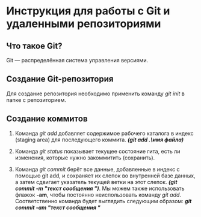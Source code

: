 # **Инструкция для работы с Git и удаленными репозиториями** 

## Что такое Git?

Git  — распределённая система управления версиями.

## Создание Git-репозитория

Для создание репозитория необходимо применить команду *git init* в папке с репозиторием. 

## Создание коммитов 

1. Команда *git add* добавляет содержимое рабочего каталога 
в индекс (staging area) для последующего коммита. ___(git add .\имя файла)___

2. Команда *git status* показывает текущее состояние гита, есть 
ли изменения, которые нужно закоммитить (сохранить).

3. Команда *git commit* берёт все данные, добавленные в индекс с помощью git add, и сохраняет их слепок во внутренней базе данных, а затем сдвигает указатель текущей ветки на этот слепок. ___(git commit -m "текст сообщения ")___. 
Мы можем также использовать флажок **-am**, чтобы постоянно неиспользовать команду *git add*. Соответственно команда будет выглядить следующим образом: ___git commit -am "текст сообщения "___











